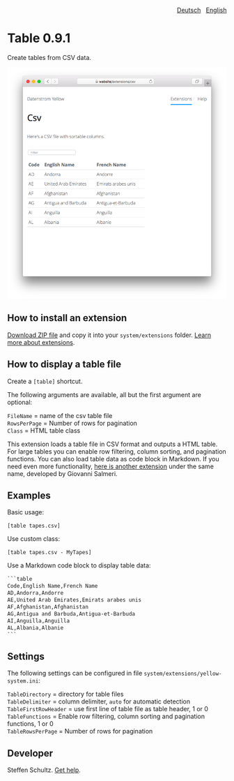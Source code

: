 <p align="right"><a href="README-de.md">Deutsch</a> &nbsp; <a href="README.md">English</a></p>

# Table 0.9.1

Create tables from CSV data.

<p align="center"><img src="SCREENSHOT.png" alt="Screenshot"></p>

## How to install an extension

[Download ZIP file](https://github.com/schulle4u/yellow-table/archive/refs/heads/main.zip) and copy it into your `system/extensions` folder. [Learn more about extensions](https://github.com/annaesvensson/yellow-update).

## How to display a table file

Create a `[table]` shortcut. 

The following arguments are available, all but the first argument are optional:

`FileName` = name of the csv table file  
`RowsPerPage` = Number of rows for pagination  
`Class` = HTML table class  

This extension loads a table file in CSV format and outputs a HTML table. For large tables you can enable row filtering, column sorting, and pagination functions. You can also load table data as code block in Markdown. If you need even more functionality, [here is another extension](https://github.com/GiovanniSalmeri/yellow-table) under the same name, developed by Giovanni Salmeri. 

## Examples

Basic usage:

    [table tapes.csv]

Use custom class: 

    [table tapes.csv - MyTapes]

Use a Markdown code block to display table data: 

    ```table
    Code,English Name,French Name
    AD,Andorra,Andorre
    AE,United Arab Emirates,Emirats arabes unis
    AF,Afghanistan,Afghanistan
    AG,Antigua and Barbuda,Antigua-et-Barbuda
    AI,Anguilla,Anguilla
    AL,Albania,Albanie
    ```

## Settings

The following settings can be configured in file `system/extensions/yellow-system.ini`:

`TableDirectory` = directory for table files  
`TableDelimiter` = column delimiter, `auto` for automatic detection  
`TableFirstRowHeader` = use first line of table file as table header, 1 or 0  
`TableFunctions` = Enable row filtering, column sorting and pagination functions, 1 or 0  
`TableRowsPerPage` = Number of rows for pagination  

## Developer

Steffen Schultz. [Get help](https://datenstrom.se/yellow/help/).
